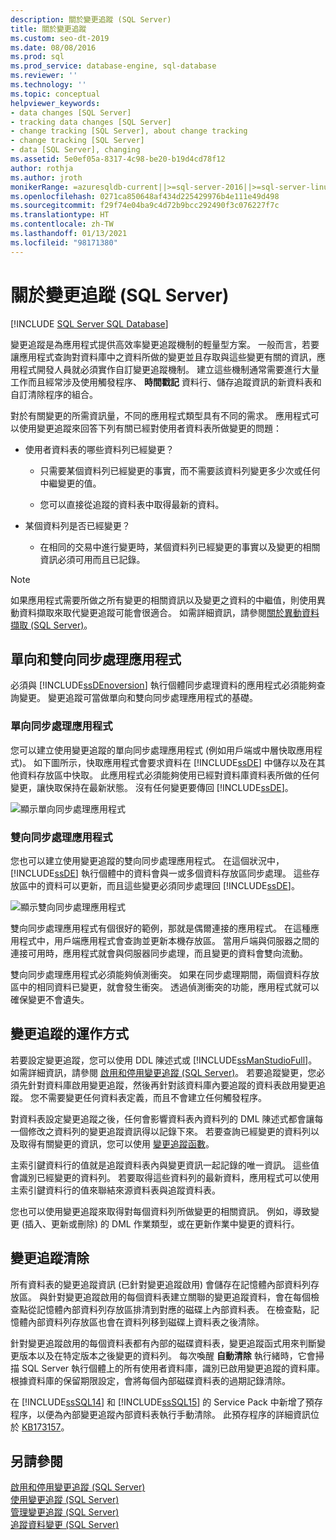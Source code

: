 ```yaml
---
description: 關於變更追蹤 (SQL Server)
title: 關於變更追蹤
ms.custom: seo-dt-2019
ms.date: 08/08/2016
ms.prod: sql
ms.prod_service: database-engine, sql-database
ms.reviewer: ''
ms.technology: ''
ms.topic: conceptual
helpviewer_keywords:
- data changes [SQL Server]
- tracking data changes [SQL Server]
- change tracking [SQL Server], about change tracking
- change tracking [SQL Server]
- data [SQL Server], changing
ms.assetid: 5e0ef05a-8317-4c98-be20-b19d4cd78f12
author: rothja
ms.author: jroth
monikerRange: =azuresqldb-current||>=sql-server-2016||>=sql-server-linux-2017||=azuresqldb-mi-current
ms.openlocfilehash: 0271ca850648af434d225429976b4e111e49d498
ms.sourcegitcommit: f29f74e04ba9c4d72b9bcc292490f3c076227f7c
ms.translationtype: HT
ms.contentlocale: zh-TW
ms.lasthandoff: 01/13/2021
ms.locfileid: "98171380"
---
```

# <a name="about-change-tracking-sql-server"></a>關於變更追蹤 (SQL Server)
[!INCLUDE [SQL Server SQL Database](../../includes/applies-to-version/sql-asdb.md)]

  變更追蹤是為應用程式提供高效率變更追蹤機制的輕量型方案。 一般而言，若要讓應用程式查詢對資料庫中之資料所做的變更並且存取與這些變更有關的資訊，應用程式開發人員就必須實作自訂變更追蹤機制。 建立這些機制通常需要進行大量工作而且經常涉及使用觸發程序、 **時間戳記** 資料行、儲存追蹤資訊的新資料表和自訂清除程序的組合。  
  
 對於有關變更的所需資訊量，不同的應用程式類型具有不同的需求。 應用程式可以使用變更追蹤來回答下列有關已經對使用者資料表所做變更的問題：  
  
-   使用者資料表的哪些資料列已經變更？  
  
    -   只需要某個資料列已經變更的事實，而不需要該資料列變更多少次或任何中繼變更的值。  
  
    -   您可以直接從追蹤的資料表中取得最新的資料。  
  
-   某個資料列是否已經變更？  
  
    -   在相同的交易中進行變更時，某個資料列已經變更的事實以及變更的相關資訊必須可用而且已記錄。  
  
> [!NOTE]  
>  如果應用程式需要所做之所有變更的相關資訊以及變更之資料的中繼值，則使用異動資料擷取來取代變更追蹤可能會很適合。 如需詳細資訊，請參閱[關於異動資料擷取 &#40;SQL Server&#41;](../../relational-databases/track-changes/about-change-data-capture-sql-server.md)。  
  
## <a name="one-way-and-two-way-synchronization-applications"></a>單向和雙向同步處理應用程式  
 必須與 [!INCLUDE[ssDEnoversion](../../includes/ssdenoversion-md.md)] 執行個體同步處理資料的應用程式必須能夠查詢變更。 變更追蹤可當做單向和雙向同步處理應用程式的基礎。  
  
### <a name="one-way-synchronization-applications"></a>單向同步處理應用程式  
 您可以建立使用變更追蹤的單向同步處理應用程式 (例如用戶端或中層快取應用程式)。 如下圖所示，快取應用程式會要求資料在 [!INCLUDE[ssDE](../../includes/ssde-md.md)] 中儲存以及在其他資料存放區中快取。 此應用程式必須能夠使用已經對資料庫資料表所做的任何變更，讓快取保持在最新狀態。 沒有任何變更要傳回 [!INCLUDE[ssDE](../../includes/ssde-md.md)]。  
  
 ![顯示單向同步處理應用程式](../../relational-databases/track-changes/media/one-waysync.gif "顯示單向同步處理應用程式")  
  
### <a name="two-way-synchronization-applications"></a>雙向同步處理應用程式  
 您也可以建立使用變更追蹤的雙向同步處理應用程式。 在這個狀況中， [!INCLUDE[ssDE](../../includes/ssde-md.md)] 執行個體中的資料會與一或多個資料存放區同步處理。 這些存放區中的資料可以更新，而且這些變更必須同步處理回 [!INCLUDE[ssDE](../../includes/ssde-md.md)]。  
  
 ![顯示雙向同步處理應用程式](../../relational-databases/track-changes/media/two-waysync.gif "顯示雙向同步處理應用程式")  
  
 雙向同步處理應用程式有個很好的範例，那就是偶爾連接的應用程式。 在這種應用程式中，用戶端應用程式會查詢並更新本機存放區。 當用戶端與伺服器之間的連接可用時，應用程式就會與伺服器同步處理，而且變更的資料會雙向流動。  
  
 雙向同步處理應用程式必須能夠偵測衝突。 如果在同步處理期間，兩個資料存放區中的相同資料已變更，就會發生衝突。 透過偵測衝突的功能，應用程式就可以確保變更不會遺失。  
  
## <a name="how-change-tracking-works"></a>變更追蹤的運作方式  
 若要設定變更追蹤，您可以使用 DDL 陳述式或 [!INCLUDE[ssManStudioFull](../../includes/ssmanstudiofull-md.md)]。 如需詳細資訊，請參閱 [啟用和停用變更追蹤 &#40;SQL Server&#41;](../../relational-databases/track-changes/enable-and-disable-change-tracking-sql-server.md)。 若要追蹤變更，您必須先針對資料庫啟用變更追蹤，然後再針對該資料庫內要追蹤的資料表啟用變更追蹤。 您不需要變更任何資料表定義，而且不會建立任何觸發程序。  
  
 對資料表設定變更追蹤之後，任何會影響資料表內資料列的 DML 陳述式都會讓每一個修改之資料列的變更追蹤資訊得以記錄下來。 若要查詢已經變更的資料列以及取得有關變更的資訊，您可以使用 [變更追蹤函數](../../relational-databases/system-functions/change-tracking-functions-transact-sql.md)。  
  
 主索引鍵資料行的值就是追蹤資料表內與變更資訊一起記錄的唯一資訊。 這些值會識別已經變更的資料列。 若要取得這些資料列的最新資料，應用程式可以使用主索引鍵資料行的值來聯結來源資料表與追蹤資料表。  
  
 您也可以使用變更追蹤來取得對每個資料列所做變更的相關資訊。 例如，導致變更 (插入、更新或刪除) 的 DML 作業類型，或在更新作業中變更的資料行。 
 
## <a name="change-tracking-cleanup"></a>變更追蹤清除
所有資料表的變更追蹤資訊 (已針對變更追蹤啟用) 會儲存在記憶體內部資料列存放區。 與針對變更追蹤啟用的每個資料表建立關聯的變更追蹤資料，會在每個檢查點從記憶體內部資料列存放區排清到對應的磁碟上內部資料表。 在檢查點，記憶體內部資料列存放區也會在資料列移到磁碟上資料表之後清除。

針對變更追蹤啟用的每個資料表都有內部的磁碟資料表，變更追蹤函式用來判斷變更版本以及在特定版本之後變更的資料列。 每次喚醒 **自動清除** 執行緒時，它會掃描 SQL Server 執行個體上的所有使用者資料庫，識別已啟用變更追蹤的資料庫。 根據資料庫的保留期限設定，會將每個內部磁碟資料表的過期記錄清除。

在 [!INCLUDE[ssSQL14](../../includes/sssql14-md.md)] 和 [!INCLUDE[ssSQL15](../../includes/sssql16-md.md)] 的 Service Pack 中新增了預存程序，以便為內部變更追蹤內部資料表執行手動清除。 此預存程序的詳細資訊位於 [KB173157](https://support.microsoft.com/help/3173157/adds-a-stored-procedure-for-the-manual-cleanup-of-the-change-tracking-side-table-in-sql-server-2014-sp2-or-2016-sp1)。 
  
## <a name="see-also"></a>另請參閱  
 [啟用和停用變更追蹤 &#40;SQL Server&#41;](../../relational-databases/track-changes/enable-and-disable-change-tracking-sql-server.md)   
 [使用變更追蹤 &#40;SQL Server&#41;](../../relational-databases/track-changes/work-with-change-tracking-sql-server.md)   
 [管理變更追蹤 &#40;SQL Server&#41;](../../relational-databases/track-changes/manage-change-tracking-sql-server.md)   
 [追蹤資料變更 &#40;SQL Server&#41;](../../relational-databases/track-changes/track-data-changes-sql-server.md)  
  
  
